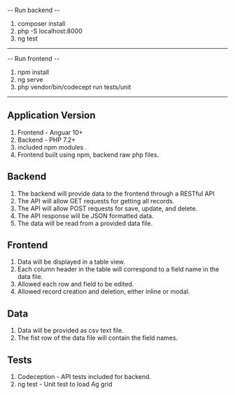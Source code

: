 -- Run backend --
1. composer install
2. php -S localhost:8000
3. ng test
----------------------
-- Run frontend --
1. npm install
2. ng serve
3. php vendor/bin/codecept run tests/unit
-----------------------
## Application Version
1. Frontend - Anguar 10+
2. Backend - PHP 7.2+
3. included npm modules .
4. Frontend built using npm, backend raw php files.

## Backend 
1. The backend will provide data to the frontend through a RESTful API
2. The API will allow GET requests for getting all records. 
3. The API will allow POST requests for save, update, and delete.  
4. The API response will be JSON formatted data.
5. The data will be read from a provided data file.

## Frontend
1. Data will be displayed in a table view.
2. Each column header in the table will correspond to a field name in the data file.
3. Allowed each row and field to be edited.
4. Allowed record creation and deletion, either inline or modal.
  
## Data
1. Data will be provided as csv text file.
2. The fist row of the data file will contain the field names.

## Tests
1. Codeception - API tests included for backend.
2. ng test - Unit test to load Ag grid
  
	
